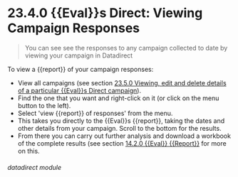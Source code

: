 # 23.4.0 {{Eval}}s Direct: Viewing Campaign Responses

> You can see see the responses to any campaign collected to date by viewing your campaign in Datadirect



To view a {{report}} of your campaign responses:

- View all campaigns (see section [23.5.0  Viewing, edit and delete details of a particular {{Eval}}s Direct campaign](/help/index/p/23.5.0)).
- Find the one that you want and right-click on it (or click on the menu button to the left).
- Select 'view {{report}} of responses' from the menu.
- This takes you directly to the {{Eval}}s {{report}}, taking the dates and other details from your campaign. Scroll to the bottom for the results.
- From there you can carry out further analysis and download a workbook of the complete results (see section [14.2.0  {{Eval}} {{Report}}](/help/index/p/14.2.0) for more on this. 


###### datadirect module

